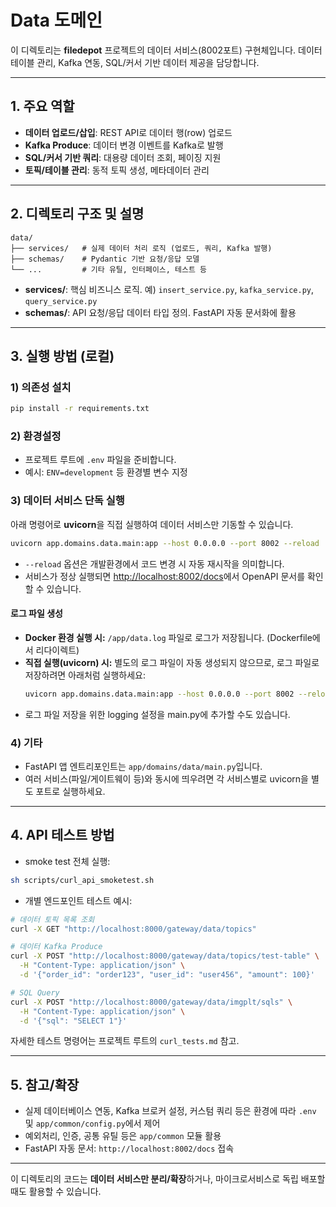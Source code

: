 # Data 도메인

이 디렉토리는 **filedepot** 프로젝트의 데이터 서비스(8002포트) 구현체입니다. 데이터 테이블 관리, Kafka 연동, SQL/커서 기반 데이터 제공을 담당합니다.

---

## 1. 주요 역할
- **데이터 업로드/삽입**: REST API로 데이터 행(row) 업로드
- **Kafka Produce**: 데이터 변경 이벤트를 Kafka로 발행
- **SQL/커서 기반 쿼리**: 대용량 데이터 조회, 페이징 지원
- **토픽/테이블 관리**: 동적 토픽 생성, 메타데이터 관리

---

## 2. 디렉토리 구조 및 설명

```
data/
├── services/   # 실제 데이터 처리 로직 (업로드, 쿼리, Kafka 발행)
├── schemas/    # Pydantic 기반 요청/응답 모델
└── ...         # 기타 유틸, 인터페이스, 테스트 등
```

- **services/**: 핵심 비즈니스 로직. 예) `insert_service.py`, `kafka_service.py`, `query_service.py`
- **schemas/**: API 요청/응답 데이터 타입 정의. FastAPI 자동 문서화에 활용

---

## 3. 실행 방법 (로컬)

### 1) 의존성 설치

```bash
pip install -r requirements.txt
```

### 2) 환경설정

- 프로젝트 루트에 `.env` 파일을 준비합니다.
- 예시: `ENV=development` 등 환경별 변수 지정

### 3) 데이터 서비스 단독 실행

아래 명령어로 **uvicorn**을 직접 실행하여 데이터 서비스만 기동할 수 있습니다.

```bash
uvicorn app.domains.data.main:app --host 0.0.0.0 --port 8002 --reload
```

- `--reload` 옵션은 개발환경에서 코드 변경 시 자동 재시작을 의미합니다.
- 서비스가 정상 실행되면 [http://localhost:8002/docs](http://localhost:8002/docs)에서 OpenAPI 문서를 확인할 수 있습니다.

#### 로그 파일 생성
- **Docker 환경 실행 시:** `/app/data.log` 파일로 로그가 저장됩니다. (Dockerfile에서 리다이렉트)
- **직접 실행(uvicorn) 시:** 별도의 로그 파일이 자동 생성되지 않으므로, 로그 파일로 저장하려면 아래처럼 실행하세요:
  ```bash
  uvicorn app.domains.data.main:app --host 0.0.0.0 --port 8002 --reload > data.log 2>&1
  ```
- 로그 파일 저장을 위한 logging 설정을 main.py에 추가할 수도 있습니다.

### 4) 기타
- FastAPI 앱 엔트리포인트는 `app/domains/data/main.py`입니다.
- 여러 서비스(파일/게이트웨이 등)와 동시에 띄우려면 각 서비스별로 uvicorn을 별도 포트로 실행하세요.

---

## 4. API 테스트 방법

- smoke test 전체 실행:

```bash
sh scripts/curl_api_smoketest.sh
```

- 개별 엔드포인트 테스트 예시:

```bash
# 데이터 토픽 목록 조회
curl -X GET "http://localhost:8000/gateway/data/topics"

# 데이터 Kafka Produce
curl -X POST "http://localhost:8000/gateway/data/topics/test-table" \
  -H "Content-Type: application/json" \
  -d '{"order_id": "order123", "user_id": "user456", "amount": 100}'

# SQL Query
curl -X POST "http://localhost:8000/gateway/data/imgplt/sqls" \
  -H "Content-Type: application/json" \
  -d '{"sql": "SELECT 1"}'
```

자세한 테스트 명령어는 프로젝트 루트의 `curl_tests.md` 참고.

---

## 5. 참고/확장
- 실제 데이터베이스 연동, Kafka 브로커 설정, 커스텀 쿼리 등은 환경에 따라 `.env` 및 `app/common/config.py`에서 제어
- 예외처리, 인증, 공통 유틸 등은 `app/common` 모듈 활용
- FastAPI 자동 문서: `http://localhost:8002/docs` 접속

---

이 디렉토리의 코드는 **데이터 서비스만 분리/확장**하거나, 마이크로서비스로 독립 배포할 때도 활용할 수 있습니다.
